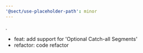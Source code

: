 ```yaml
---
'@sect/use-placeholder-path': minor
---
```


.

- feat: add support for 'Optional Catch-all Segments'
- refactor: code refactor
